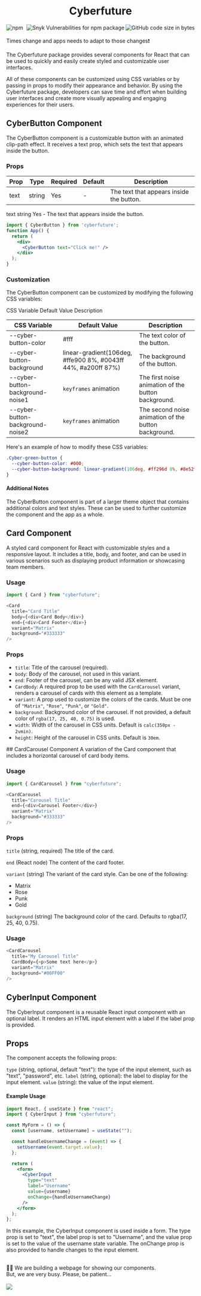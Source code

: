 <h1 align="center"> Cyberfuture </h1>
<div>
  <img align="left" alt="npm" src="https://img.shields.io/npm/dm/cyberfuture?style=flat-square">
  <img align="right" alt="GitHub code size in bytes" src="https://img.shields.io/github/languages/code-size/horberlan/CyberFuture?style=flat-square">
  <img align="right" alt="Snyk Vulnerabilities for npm package" src="https://img.shields.io/snyk/vulnerabilities/npm/cyberfuture?style=flat-square">
</div>
<br/><br/>
Times change and apps needs to adapt to those changes❗

The Cyberfuture package provides several components for React that can be used to quickly and easily create styled and customizable user interfaces.

All of these components can be customized using CSS variables or by passing in props to modify their appearance and behavior. By using the Cyberfuture package, developers can save time and effort when building user interfaces and create more visually appealing and engaging experiences for their users.


## CyberButton Component
The CyberButton component is a customizable button with an animated clip-path effect. It receives a text prop, which sets the text that appears inside the button.

### Props

<table><thead><tr><th>Prop</th><th>Type</th><th>Required</th><th>Default</th><th>Description</th></tr></thead><tbody><tr><td>text</td><td>string</td><td>Yes</td><td>-</td><td>The text that appears inside the button.</td></tr></tbody></table>

text	string	Yes	-	The text that appears inside the button.

```jsx
import { CyberButton } from 'cyberfuture';
function App() {
  return (
    <div>
      <CyberButton text="Click me!" />
    </div>
  );
}
```

### Customization
The CyberButton component can be customized by modifying the following CSS variables:

CSS Variable	Default Value	Description
<table><thead><tr><th>CSS Variable</th><th>Default Value</th><th>Description</th></tr></thead><tbody><tr><td>--cyber-button-color</td><td>#fff</td><td>The text color of the button.</td></tr><tr><td>--cyber-button-background</td><td>linear-gradient(106deg, #ffe900 8%, #0043ff 44%, #a200ff 87%)</td><td>The background of the button.</td></tr><tr><td>--cyber-button-background-noise1</td><td><code>keyframes</code> animation</td><td>The first noise animation of the button background.</td></tr><tr><td>--cyber-button-background-noise2</td><td><code>keyframes</code> animation</td><td>The second noise animation of the button background.</td></tr></tbody></table>
Here's an example of how to modify these CSS variables:

```css
.Cyber-green-button {
  --cyber-button-color: #000;
  --cyber-button-background: linear-gradient(106deg, #ff296d 8%, #8e52f5 44%, #95f11c 87%);
}
```
#### Additional Notes
The CyberButton component is part of a larger theme object that contains additional colors and text styles. These can be used to further customize the component and the app as a whole.


## Card Component
A styled card component for React with customizable styles and a responsive layout. It includes a title, body, and footer, and can be used in various scenarios such as displaying product information or showcasing team members.

### Usage

```javascript
import { Card } from "cyberfuture";

<Card 
  title="Card Title"
  body={<div>Card Body</div>}
  end={<div>Card Footer</div>}
  variant="Matrix"
  background="#333333"
/>
```
### Props
<ul><li><code>title</code>: Title of the carousel (required).</li><li><code>body</code>: Body of the carousel, not used in this variant.</li><li><code>end</code>: Footer of the carousel, can be any valid JSX element.</li><li><code>CardBody</code>: A required prop to be used with the <code>CardCarousel</code> variant, renders a carousel of cards with this element as a template.</li><li><code>variant</code>: A prop used to customize the colors of the cards. Must be one of <code>"Matrix"</code>, <code>"Rose"</code>, <code>"Punk"</code>, or <code>"Gold"</code>.</li><li><code>background</code>: Background color of the carousel. If not provided, a default color of <code>rgba(17, 25, 40, 0.75)</code> is used.</li><li><code>width</code>: Width of the carousel in CSS units. Default is <code>calc(350px - 2vmin)</code>.</li><li><code>height</code>: Height of the carousel in CSS units. Default is <code>30em</code>.</li></ul>
## CardCarousel Component
A variation of the Card component that includes a horizontal carousel of card body items.

### Usage

```javascript
import { CardCarousel } from "cyberfuture";

<CardCarousel 
  title="Carousel Title"
  end={<div>Carousel Footer</div>}
  variant="Matrix"
  background="#333333"
/>
```
### Props
`title` (string, required)
The title of the card.

`end` (React node)
The content of the card footer.

`variant` (string)
The variant of the card style. Can be one of the following:

* Matrix
* Rose
* Punk
* Gold

`background` (string)
The background color of the card. Defaults to rgba(17, 25, 40, 0.75).

### Usage
```javascript
<CardCarousel
  title="My Carousel Title"
  CardBody={<p>Some text here</p>}
  variant="Matrix"
  background="#00FF00"
/>
```
## CyberInput Component
The CyberInput component is a reusable React input component with an optional label. It renders an HTML input element with a label if the label prop is provided.

## Props
The component accepts the following props:

`type` (string, optional, default "text"): the type of the input element, such as "text", "password", etc.
`label` (string, optional): the label to display for the input element.
`value` (string): the value of the input element.
#### Example Usage
```jsx
import React, { useState } from "react";
import { CyberInput } from "cyberfuture";

const MyForm = () => {
  const [username, setUsername] = useState("");

  const handleUsernameChange = (event) => {
    setUsername(event.target.value);
  };

  return (
    <form>
      <CyberInput
        type="text"
        label="Username"
        value={username}
        onChange={handleUsernameChange}
      />
    </form>
  );
};
```
In this example, the CyberInput component is used inside a form. The type prop is set to "text", the label prop is set to "Username", and the value prop is set to the value of the username state variable. The onChange prop is also provided to handle changes to the input element.


<br/>
👩‍💻 We are building a webpage for showing our components.
<br/>
But, we are very busy. Please, be patient... 
<br/>
<br/>
<img src="https://media.giphy.com/media/1aIDN81XDJuDK/giphy.gif"/>
